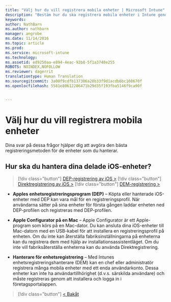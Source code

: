 ```yaml
---
title: "Välj hur du vill registrera mobila enheter | Microsoft Intune"
description: "Bestäm hur du ska registrera mobila enheter i Intune genom att besvara några enkla frågor"
keywords: 
author: NathBarn
ms.author: nathbarn
manager: angrobe
ms.date: 11/14/2016
ms.topic: article
ms.prod: 
ms.service: microsoft-intune
ms.technology: 
ms.assetid: ed9250aa-e894-4eac-92b8-5f1a3748e255
ROBOTS: NOINDEX,NOFOLLOW
ms.reviewer: dagerrit
translationtype: Human Translation
ms.sourcegitcommit: 3a00f9cdfb137306a28b33f9d1acdb6bc108670f
ms.openlocfilehash: 5581e80612286471b29d35f193fba5146f9ca90f


---
```

# <a name="choose-how-to-enroll-mobile-devices"></a>Välj hur du vill registrera mobila enheter

Dina svar på dessa frågor hjälper dig att avgöra den bästa registreringsmetoden för de enheter som du hanterar.


## <a name="how-will-you-manage-shared-ios-devices"></a>**Hur ska du hantera dina delade iOS-enheter?**

  > [!div class="button"]
  [DEP-registrering av iOS >](/intune/deploy-use/ios-device-enrollment-program-in-microsoft-intune)
  > [!div class="button"]
  [Direktregistrering av iOS >](/intune/deploy-use/ios-direct-enrollment-in-microsoft-intune)
  > [!div class="button"]
  [DEM-registrering >](/intune/deploy-use/enroll-corporate-owned-devices-with-the-device-enrollment-manager-in-microsoft-intune)

  - **Apples enhetsregistreringsprogram (DEP)** – Köpta eller hanterade iOS-enheter med DEP kan vara mål för en registreringsprofil. När användarna sätter på sina enheter för första gången laddar enheten ned DEP-profilen och registreras med DEP-profilen.

  - **Apple Configurator på en Mac** – Apple Configurator är ett Apple-program som körs på en Mac-dator. Du kan ansluta dina iOS-enheter till Mac-datorn med en USB-kabel för att installera en registreringsprofil på enheten. Om du inte kan återställa fabriksinställningarna på enheterna kan du registrera dem med hjälp av installationsassistentläget. Om du inte vill fabriksåterställa enheterna kan du använda Direktregistrering.

  - **Hanterare för enhetsregistrering** – Med Intunes enhetsregistreringshanterare (DEM) kan en chef eller administratör registrera många mobila enheter med ett enda användarkonto. Dessa enheter kan inte ha användartillhörighet (d.v.s. särskilda användare) och måste registreras genom att installera och logga in i företagsportalappen.

  > [!div class="button"]
  [< Bakåt](choose-how-to-enroll-devices3.md)



<!--HONumber=Nov16_HO3-->


